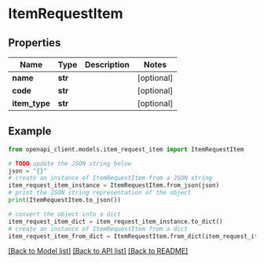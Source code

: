 # ItemRequestItem


## Properties

Name | Type | Description | Notes
------------ | ------------- | ------------- | -------------
**name** | **str** |  | [optional] 
**code** | **str** |  | [optional] 
**item_type** | **str** |  | [optional] 

## Example

```python
from openapi_client.models.item_request_item import ItemRequestItem

# TODO update the JSON string below
json = "{}"
# create an instance of ItemRequestItem from a JSON string
item_request_item_instance = ItemRequestItem.from_json(json)
# print the JSON string representation of the object
print(ItemRequestItem.to_json())

# convert the object into a dict
item_request_item_dict = item_request_item_instance.to_dict()
# create an instance of ItemRequestItem from a dict
item_request_item_from_dict = ItemRequestItem.from_dict(item_request_item_dict)
```
[[Back to Model list]](../README.md#documentation-for-models) [[Back to API list]](../README.md#documentation-for-api-endpoints) [[Back to README]](../README.md)


